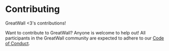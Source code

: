 # Contributing

GreatWall <3's contributions!

Want to contribute to GreatWall? Anyone is welcome to help out! All
participants in the GreatWall community are expected to adhere to our [Code
of Conduct](./CODE_OF_CONDUCT.md).
